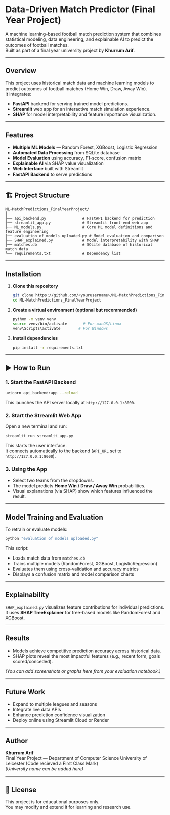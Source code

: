 #  Data-Driven Match Predictor (Final Year Project)

A machine learning–based football match prediction system that combines statistical modeling, data engineering, and explainable AI to predict the outcomes of football matches.  
Built as part of a final year university project by **Khurrum Arif**.

---

##  Overview

This project uses historical match data and machine learning models to predict outcomes of football matches (Home Win, Draw, Away Win).  
It integrates:
- **FastAPI** backend for serving trained model predictions.
- **Streamlit** web app for an interactive match simulation experience.
- **SHAP** for model interpretability and feature importance visualization.

---

##  Features

-  **Multiple ML Models** — Random Forest, XGBoost, Logistic Regression  
-  **Automated Data Processing** from SQLite database  
-  **Model Evaluation** using accuracy, F1-score, confusion matrix  
-  **Explainable AI** via SHAP value visualization  
-  **Web Interface** built with Streamlit  
-  **FastAPI Backend** to serve predictions  

---

## 🏗 Project Structure

```
ML-MatchPredictions_FinalYearProject/
│
├── api_backend.py                # FastAPI backend for prediction
├── streamlit_app.py              # Streamlit front-end web app
├── ML_models.py                  # Core ML model definitions and feature engineering
├── evaluation of models uploaded.py # Model evaluation and comparison
├── SHAP_explained.py             # Model interpretability with SHAP
├── matches.db                    # SQLite database of historical match data
└── requirements.txt              # Dependency list
```

---

##  Installation

1. **Clone this repository**
   ```bash
   git clone https://github.com/<yourusername>/ML-MatchPredictions_FinalYearProject.git
   cd ML-MatchPredictions_FinalYearProject
   ```

2. **Create a virtual environment (optional but recommended)**
   ```bash
   python -m venv venv
   source venv/bin/activate       # For macOS/Linux
   venv\Scripts\activate        # For Windows
   ```

3. **Install dependencies**
   ```bash
   pip install -r requirements.txt
   ```

---

## ▶ How to Run

###  1. Start the FastAPI Backend
```bash
uvicorn api_backend:app --reload
```
This launches the API server locally at `http://127.0.0.1:8000`.

###  2. Start the Streamlit Web App
Open a new terminal and run:
```bash
streamlit run streamlit_app.py
```
This starts the user interface.  
It connects automatically to the backend (`API_URL` set to `http://127.0.0.1:8000`).

###  3. Using the App
- Select two teams from the dropdowns.
- The model predicts **Home Win / Draw / Away Win** probabilities.
- Visual explanations (via SHAP) show which features influenced the result.

---

##  Model Training and Evaluation

To retrain or evaluate models:
```bash
python "evaluation of models uploaded.py"
```

This script:
- Loads match data from `matches.db`
- Trains multiple models (RandomForest, XGBoost, LogisticRegression)
- Evaluates them using cross-validation and accuracy metrics
- Displays a confusion matrix and model comparison charts

---

##  Explainability

`SHAP_explained.py` visualizes feature contributions for individual predictions.  
It uses **SHAP TreeExplainer** for tree-based models like RandomForest and XGBoost.

---

##  Results

- Models achieve competitive prediction accuracy across historical data.
- SHAP plots reveal the most impactful features (e.g., recent form, goals scored/conceded).

*(You can add screenshots or graphs here from your evaluation notebook.)*

---

##  Future Work

- Expand to multiple leagues and seasons  
- Integrate live data APIs  
- Enhance prediction confidence visualization  
- Deploy online using Streamlit Cloud or Render  

---

##  Author

**Khurrum Arif**  
Final Year Project — Department of Computer Science University of Leicester (Code recieved a First Class Mark)  
*(University name can be added here)*

---

## 🪪 License

This project is for educational purposes only.  
You may modify and extend it for learning and research use.
